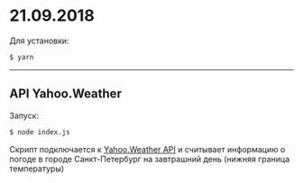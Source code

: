 # 21.09.2018

Для установки:

```bash
$ yarn
```

---

## API Yahoo.Weather

Запуск:

```bash
$ node index.js
```

Скрипт подключается к [Yahoo.Weather API](https://developer.yahoo.com/weather/?guccounter=1) и считывает информацию о погоде в городе Санкт-Петербург на завтрашний день (нижняя граница температуры)
